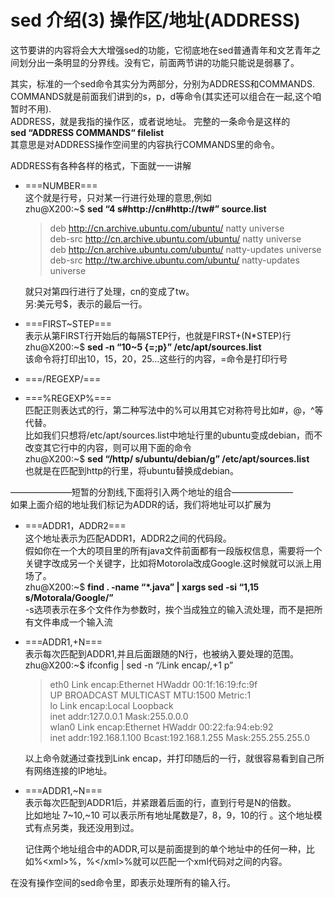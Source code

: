 # sed 介绍(3) 操作区/地址(ADDRESS)
这节要讲的内容将会大大增强sed的功能，它彻底地在sed普通青年和文艺青年之间划分出一条明显的分界线。没有它，前面两节讲的功能只能说是弱暴了。

其实，标准的一个sed命令其实分为两部分，分别为ADDRESS和COMMANDS.  
COMMANDS就是前面我们讲到的s，p，d等命令(其实还可以组合在一起,这个咱暂时不用).   
ADDRESS，就是我指的操作区，或者说地址。 完整的一条命令是这样的  
**sed “ADDRESS COMMANDS“ filelist**  
其意思是对ADDRESS操作空间里的内容执行COMMANDS里的命令。

ADDRESS有各种各样的格式，下面就一一讲解

* ===NUMBER===  
    这个就是行号，只对某一行进行处理的意思,例如  
zhu@X200:~$ **sed “4 s#http://cn#http://tw#” source.list**

    >deb http://cn.archive.ubuntu.com/ubuntu/ natty universe  
    >deb-src http://cn.archive.ubuntu.com/ubuntu/ natty universe  
    >deb http://cn.archive.ubuntu.com/ubuntu/ natty-updates universe  
    >deb-src http://tw.archive.ubuntu.com/ubuntu/ natty-updates universe
    
    就只对第四行进行了处理，cn的变成了tw。  
    另:美元号$，表示的最后一行。

* ===FIRST~STEP===  
    表示从第FIRST行开始后的每隔STEP行，也就是FIRST+(N*STEP)行  
zhu@X200:~$ **sed -n “10~5 {=;p}” /etc/apt/sources.list**  
该命令将打印出10，15，20，25…这些行的内容，=命令是打印行号

* ===/REGEXP/===
* ===\%REGEXP%===  
    匹配正则表达式的行，第二种写法中的%可以用其它对称符号比如#，@，^等代替。  
    比如我们只想将/etc/apt/sources.list中地址行里的ubuntu变成debian，而不改变其它行中的内容，则可以用下面的命令  
    zhu@X200:~$ **sed “/http/ s/ubuntu/debian/g” /etc/apt/sources.list**  
    也就是在匹配到http的行里，将ubuntu替换成debian。

———————短暂的分割线,下面将引入两个地址的组合———————  
如果上面介绍的地址我们标记为ADDR的话，我们将地址可以扩展为

* ===ADDR1，ADDR2===  
    这个地址表示为匹配ADDR1，ADDR2之间的代码段。  
    假如你在一个大的项目里的所有java文件前面都有一段版权信息，需要将一个关键字改成另一个关键字，比如将Motorola改成Google.这时候就可以派上用场了。  
    zhu@X200:~$ **find . -name “\*.java” | xargs sed -si “1,15 s/Motorala/Google/”**  
    -s选项表示在多个文件作为参数时，挨个当成独立的输入流处理，而不是把所有文件串成一个输入流

* ===ADDR1,+N===  
    表示每次匹配到ADDR1,并且后面跟随的N行，也被纳入要处理的范围。  
    zhu@X200:~$ ifconfig | sed -n “/Link encap/,+1 p”
    >eth0 Link encap:Ethernet HWaddr 00:1f:16:19:fc:9f  
    >UP BROADCAST MULTICAST MTU:1500 Metric:1  
    >lo Link encap:Local Loopback  
    >inet addr:127.0.0.1 Mask:255.0.0.0  
    >wlan0 Link encap:Ethernet HWaddr 00:22:fa:94:eb:92  
    >inet addr:192.168.1.100 Bcast:192.168.1.255 Mask:255.255.255.0   

    以上命令就通过查找到Link encap，并打印随后的一行，就很容易看到自己所有网络连接的IP地址。

* ===ADDR1,~N===  
    表示每次匹配到ADDR1后，并紧跟着后面的行，直到行号是N的倍数。  
    比如地址 7~10,~10 可以表示所有地址尾数是7，8，9，10的行 。这个地址模式有点另类，我还没用到过。

    记住两个地址组合中的ADDR,可以是前面提到的单个地址中的任何一种，比如\%\<xml\>%，\%\</xml\>%就可以匹配一个xml代码对之间的内容。

在没有操作空间的sed命令里，即表示处理所有的输入行。
